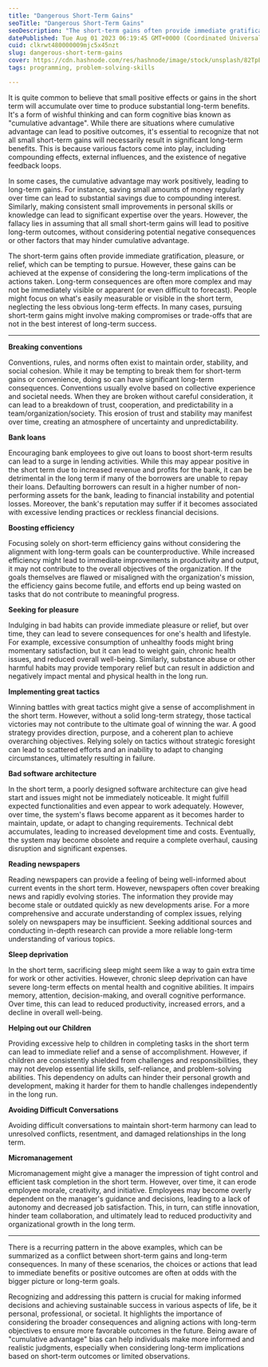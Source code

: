 ```yaml
---
title: "Dangerous Short-Term Gains"
seoTitle: "Dangerous Short-Term Gains"
seoDescription: "The short-term gains often provide immediate gratification, pleasure, or relief, which can be tempting to pursue."
datePublished: Tue Aug 01 2023 06:19:45 GMT+0000 (Coordinated Universal Time)
cuid: clkrwt480000009mjc5x45nzt
slug: dangerous-short-term-gains
cover: https://cdn.hashnode.com/res/hashnode/image/stock/unsplash/82TpEld0_e4/upload/68c0a0a9eb8c3b162eb007875389f391.jpeg
tags: programming, problem-solving-skills

---
```


It is quite common to believe that small positive effects or gains in the short term will accumulate over time to produce substantial long-term benefits. It's a form of wishful thinking and can form cognitive bias known as "cumulative advantage". While there are situations where cumulative advantage can lead to positive outcomes, it's essential to recognize that not all small short-term gains will necessarily result in significant long-term benefits. This is because various factors come into play, including compounding effects, external influences, and the existence of negative feedback loops.

In some cases, the cumulative advantage may work positively, leading to long-term gains. For instance, saving small amounts of money regularly over time can lead to substantial savings due to compounding interest. Similarly, making consistent small improvements in personal skills or knowledge can lead to significant expertise over the years. However, the fallacy lies in assuming that all small short-term gains will lead to positive long-term outcomes, without considering potential negative consequences or other factors that may hinder cumulative advantage.

The short-term gains often provide immediate gratification, pleasure, or relief, which can be tempting to pursue. However, these gains can be achieved at the expense of considering the long-term implications of the actions taken. Long-term consequences are often more complex and may not be immediately visible or apparent (or even difficult to forecast). People might focus on what's easily measurable or visible in the short term, neglecting the less obvious long-term effects. In many cases, pursuing short-term gains might involve making compromises or trade-offs that are not in the best interest of long-term success.

---

**Breaking conventions**

Conventions, rules, and norms often exist to maintain order, stability, and social cohesion. While it may be tempting to break them for short-term gains or convenience, doing so can have significant long-term consequences. Conventions usually evolve based on collective experience and societal needs. When they are broken without careful consideration, it can lead to a breakdown of trust, cooperation, and predictability in a team/organization/society. This erosion of trust and stability may manifest over time, creating an atmosphere of uncertainty and unpredictability.

**Bank loans**

Encouraging bank employees to give out loans to boost short-term results can lead to a surge in lending activities. While this may appear positive in the short term due to increased revenue and profits for the bank, it can be detrimental in the long term if many of the borrowers are unable to repay their loans. Defaulting borrowers can result in a higher number of non-performing assets for the bank, leading to financial instability and potential losses. Moreover, the bank's reputation may suffer if it becomes associated with excessive lending practices or reckless financial decisions.

**Boosting efficiency**

Focusing solely on short-term efficiency gains without considering the alignment with long-term goals can be counterproductive. While increased efficiency might lead to immediate improvements in productivity and output, it may not contribute to the overall objectives of the organization. If the goals themselves are flawed or misaligned with the organization's mission, the efficiency gains become futile, and efforts end up being wasted on tasks that do not contribute to meaningful progress.

**Seeking for pleasure**

Indulging in bad habits can provide immediate pleasure or relief, but over time, they can lead to severe consequences for one's health and lifestyle. For example, excessive consumption of unhealthy foods might bring momentary satisfaction, but it can lead to weight gain, chronic health issues, and reduced overall well-being. Similarly, substance abuse or other harmful habits may provide temporary relief but can result in addiction and negatively impact mental and physical health in the long run.

**Implementing great tactics**

Winning battles with great tactics might give a sense of accomplishment in the short term. However, without a solid long-term strategy, those tactical victories may not contribute to the ultimate goal of winning the war. A good strategy provides direction, purpose, and a coherent plan to achieve overarching objectives. Relying solely on tactics without strategic foresight can lead to scattered efforts and an inability to adapt to changing circumstances, ultimately resulting in failure.

**Bad software architecture**

In the short term, a poorly designed software architecture can give head start and issues might not be immediately noticeable. It might fulfill expected functionalities and even appear to work adequately. However, over time, the system's flaws become apparent as it becomes harder to maintain, update, or adapt to changing requirements. Technical debt accumulates, leading to increased development time and costs. Eventually, the system may become obsolete and require a complete overhaul, causing disruption and significant expenses.

**Reading newspapers**

Reading newspapers can provide a feeling of being well-informed about current events in the short term. However, newspapers often cover breaking news and rapidly evolving stories. The information they provide may become stale or outdated quickly as new developments arise. For a more comprehensive and accurate understanding of complex issues, relying solely on newspapers may be insufficient. Seeking additional sources and conducting in-depth research can provide a more reliable long-term understanding of various topics.

**Sleep deprivation**

In the short term, sacrificing sleep might seem like a way to gain extra time for work or other activities. However, chronic sleep deprivation can have severe long-term effects on mental health and cognitive abilities. It impairs memory, attention, decision-making, and overall cognitive performance. Over time, this can lead to reduced productivity, increased errors, and a decline in overall well-being.

**Helping out our Children**

Providing excessive help to children in completing tasks in the short term can lead to immediate relief and a sense of accomplishment. However, if children are consistently shielded from challenges and responsibilities, they may not develop essential life skills, self-reliance, and problem-solving abilities. This dependency on adults can hinder their personal growth and development, making it harder for them to handle challenges independently in the long run.

**Avoiding Difficult Conversations**

Avoiding difficult conversations to maintain short-term harmony can lead to unresolved conflicts, resentment, and damaged relationships in the long term.

**Micromanagement**

Micromanagement might give a manager the impression of tight control and efficient task completion in the short term. However, over time, it can erode employee morale, creativity, and initiative. Employees may become overly dependent on the manager's guidance and decisions, leading to a lack of autonomy and decreased job satisfaction. This, in turn, can stifle innovation, hinder team collaboration, and ultimately lead to reduced productivity and organizational growth in the long term.

---

There is a recurring pattern in the above examples, which can be summarized as a conflict between short-term gains and long-term consequences. In many of these scenarios, the choices or actions that lead to immediate benefits or positive outcomes are often at odds with the bigger picture or long-term goals.

Recognizing and addressing this pattern is crucial for making informed decisions and achieving sustainable success in various aspects of life, be it personal, professional, or societal. It highlights the importance of considering the broader consequences and aligning actions with long-term objectives to ensure more favorable outcomes in the future. Being aware of "cumulative advantage" bias can help individuals make more informed and realistic judgments, especially when considering long-term implications based on short-term outcomes or limited observations.